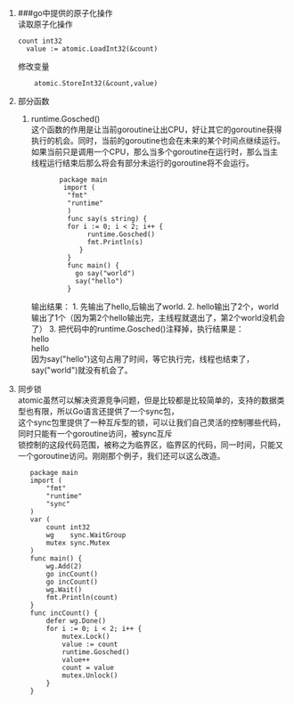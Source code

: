 1. ###go中提供的原子化操作<br>
    读取原子化操作
    ````aidl
    count int32
      value := atomic.LoadInt32(&count)
    ````
    修改变量
    ```aidl
        atomic.StoreInt32(&count,value)
    ```
 2.  部分函数   
       1. runtime.Gosched()   
            这个函数的作用是让当前goroutine让出CPU，好让其它的goroutine获得执行的机会。同时，当前的goroutine也会在未来的某个时间点继续运行。
            如果当前只是调用一个CPU，那么当多个goroutine在运行时，那么当主线程运行结束后那么将会有部分未运行的goroutine将不会运行。
             ```aidl
                    package main
                     import (
                      "fmt"
                      "runtime"
                      )
                      func say(s string) {
                      for i := 0; i < 2; i++ {
                           runtime.Gosched()
                           fmt.Println(s)
                         }
                      }
                      func main() {
                        go say("world")
                        say("hello")
                      }

             ```   
            输出结果：
                1.  先输出了hello,后输出了world.
                2.  hello输出了2个，world输出了1个（因为第2个hello输出完，主线程就退出了，第2个world没机会了）
                3.  把代码中的runtime.Gosched()注释掉，执行结果是：<br>
                    hello<br>
                    hello<br>
                    因为say("hello")这句占用了时间，等它执行完，线程也结束了，say("world")就没有机会了。
            
3. 同步锁    <br>
    atomic虽然可以解决资源竞争问题，但是比较都是比较简单的，支持的数据类型也有限，所以Go语言还提供了一个sync包，<br>
    这个sync包里提供了一种互斥型的锁，可以让我们自己灵活的控制哪些代码，同时只能有一个goroutine访问，被sync互斥<br>
    锁控制的这段代码范围，被称之为临界区，临界区的代码，同一时间，只能又一个goroutine访问。刚刚那个例子，我们还可以这么改造。
    ````aidl
       package main
       import (
           "fmt"
           "runtime"
           "sync"
       )
       var (
           count int32
           wg    sync.WaitGroup
           mutex sync.Mutex
       )
       func main() {
           wg.Add(2)
           go incCount()    
           go incCount()
           wg.Wait()
           fmt.Println(count)
       }
       func incCount() {
           defer wg.Done()    
           for i := 0; i < 2; i++ {
               mutex.Lock()
               value := count
               runtime.Gosched()
               value++
               count = value
               mutex.Unlock()
           }
       }

    ````
    